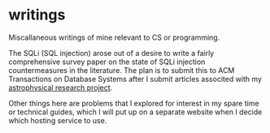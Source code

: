# writings

Miscallaneous writings of mine relevant to CS or programming.

The SQLi (SQL injection) arose out of a desire to write a fairly comprehensive survey paper on the state of SQLi injection countermeasures in the literature. The plan is to submit this to ACM Transactions on Database Systems after I submit articles associted with my [astrophysical research project](https://github.com/Eli-mas/ResearchProject-RamPressure-EM-JK).

Other things here are problems that I explored for interest in my spare time or technical guides, which I will put up on a separate website when I decide which hosting service to use.